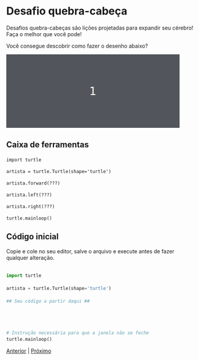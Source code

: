 # Desafio quebra-cabeça

Desafios quebra-cabeças são lições projetadas para expandir seu cérebro! Faça
o melhor que você pode!

Você consegue descobrir como fazer o desenho abaixo? 

![Desafio](08_desafio.gif "Desafio")

## Caixa de ferramentas

```import turtle```

```artista = turtle.Turtle(shape='turtle')```

```artista.forward(???)```

```artista.left(???)```

```artista.right(???)```

```turtle.mainloop()```


## Código inicial

Copie e cole no seu editor, salve o arquivo e execute antes de fazer qualquer 
alteração.

```python

import turtle

artista = turtle.Turtle(shape='turtle')

## Seu código a partir daqui ##




# Instrução necessária para que a janela não se feche
turtle.mainloop()

```


[Anterior](07a_codigo_desvendado.md) | [Próximo](09_triangulo.md)
